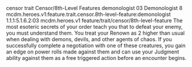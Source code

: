<ability>
  <metadata>
    <class>censor</class>
    <feature_type>trait</feature_type>
    <file_dpath>Censor/8th-Level Features</file_dpath>
    <item_id>demonologist</item_id>
    <item_index>03</item_index>
    <item_name>Demonologist</item_name>
    <level>8</level>
    <scc>mcdm.heroes.v1:feature.trait.censor.8th-level-feature:demonologist</scc>
    <scdc>1.1.1:5.1.6.2:03</scdc>
    <source>mcdm.heroes.v1</source>
    <type>feature/trait/censor/8th-level-feature</type>
  </metadata>
  <effects>
    <effect type="mundane">The most esoteric secrets of your order teach you that to defeat your enemy, you must understand them. You treat your Renown as 2 higher than usual when dealing with demons, devils, and other agents of chaos. If you successfully complete a negotiation with one of these creatures, you gain an edge on power rolls made against them and can use your Judgment ability against them as a free triggered action before an encounter begins.</effect>
  </effects>
</ability>
